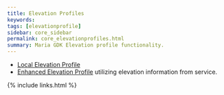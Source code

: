 ```yaml
---
title: Elevation Profiles
keywords: 
tags: [elevationprofile]
sidebar: core_sidebar
permalink: core_elevationprofiles.html
summary: Maria GDK Elevation profile functionality. 
---
```


  * [Local Elevation Profile](core_localelevationprofile.html)
  * [Enhanced Elevation Profile](core_enhancedelevationprofile.html) utilizing elevation information from service.

{% include links.html %}